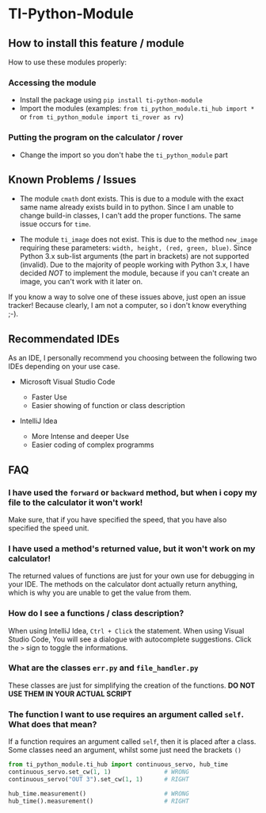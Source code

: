 # TI-Python-Module

## How to install this feature / module
How to use these modules properly:
### Accessing the module

- Install the package using `pip install ti-python-module`
- Import the modules (examples: `from ti_python_module.ti_hub import *` or `from ti_python_module import ti_rover as rv`)

### Putting the program on the calculator / rover

- Change the import so you don't habe the `ti_python_module` part

## Known Problems / Issues

- The module `cmath` dont exists. This is due to a module with the exact same name already exists build in to python. Since I am unable to change build-in classes, I can't add the proper functions. The same issue occurs for `time`. 

- The module `ti_image` does not exist. This is due to the method `new_image` requiring these parameters: `width, height, (red, green, blue)`. Since Python 3.x sub-list arguments (the part in brackets) are not supported (invalid). Due to the majority of people working with Python 3.x, I have decided *NOT* to implement the module, because if you can't create an image, you can't work with it later on.



If you know a way to solve one of these issues above, just open an issue tracker! Because clearly, I am not a computer, so i don't know everything ;-).


## Recommendated IDEs

As an IDE, I personally recommend you choosing between the following two IDEs depending on your use case.

 - Microsoft Visual Studio Code
   - Faster Use
   - Easier showing of function or class description


 - IntelliJ Idea
   - More Intense and deeper Use
   - Easier coding of complex programms


## FAQ

### I have used the `forward` or `backward` method, but when i copy my file to the calculator it won't work!
Make sure, that if you have specified the speed, that you have also specified the speed unit.


### I have used a method's returned value, but it won't work on my calculator!
The returned values of functions are just for your own use for debugging in your IDE. The methods on the calculator dont actually return anything, which is why you are unable to get the value from them.


### How do I see a functions / class description?
When using IntelliJ Idea, `Ctrl + Click` the statement.
When using Visual Studio Code, You will see a dialogue with autocomplete suggestions. Click the `>` sign to toggle the informations.



### What are the classes `err.py` and `file_handler.py`
These classes are just for simplifying the creation of the functions. 
**DO NOT USE THEM IN YOUR ACTUAL SCRIPT**

### The function I want to use requires an argument called `self`. What does that mean?
If a function requires an argument called `self`, then it is placed after a class. Some classes need an argument, whilst some just need the brackets `()` 
```python
from ti_python_module.ti_hub import continuous_servo, hub_time
continuous_servo.set_cw(1, 1)               # WRONG
continuous_servo("OUT 3").set_cw(1, 1)      # RIGHT

hub_time.measurement()                      # WRONG
hub_time().measurement()                    # RIGHT
```
